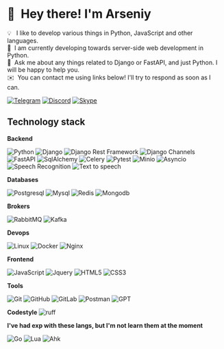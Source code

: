 # 👋 &nbsp;Hey there! I'm Arseniy

💡 &nbsp;&nbsp;I like to develop various things in Python, JavaScript and other languages.\
🌱 &nbsp;I am currently developing towards server-side web development in Python.\
💬 &nbsp;Ask me about any things related to Django or FastAPI, and just Python. I will be happy to help you.\
✉️ &nbsp;You can contact me using links below! I'll try to respond as soon as I can.

[![Telegram](https://img.shields.io/badge/-Telegram-1769FF?style=flat&logo=Telegram&logoColor=white)](https://t.me/Friskes) [![Discord](https://img.shields.io/badge/Discord-%237289DA.svg?logo=discord&logoColor=white)](https://discordapp.com/users/324955565652443137/) [![Skype](https://img.shields.io/badge/Skype-%0D98BA.svg?logo=skype&logoColor=white)](https://join.skype.com/invite/ah8uMKNLrlQo)

## Technology stack

**Backend**

![Python](https://img.shields.io/badge/-Python-black?style=flat-square&logo=Python)
![Django](https://img.shields.io/badge/-Django-0aad48?style=flat-square&logo=Django)
![Django Rest Framework](https://img.shields.io/badge/DRF-red?style=flat-square&logo=Django)
![Django Channels](https://img.shields.io/badge/-Django_Channels-46a2f1?style=flat-square&logo=Django)
![FastAPI](https://img.shields.io/badge/-FastAPI-%2300C7B7?style=flat-square&logo=FastAPI)
![SqlAlchemy](https://img.shields.io/badge/-SqlAlchemy-FCA121?style=flat-square&logo=SqlAlchemy)
![Celery](https://img.shields.io/badge/-Celery-%2300C7B7?style=flat-square&logo=Celery)
![Pytest](https://img.shields.io/badge/-Pytest-%2300C7B7?style=flat-square&logo=Pytest)
![Minio](https://img.shields.io/badge/-Minio-%2300C7B7?style=flat-square&logo=Minio)
![Asyncio](https://img.shields.io/badge/-Asyncio-%2300C7B7?style=flat-square&logo=Asyncio)
![Speech Recognition](https://img.shields.io/badge/-Speech_Recognition-blue?style=flat-square&logo=Speech_Recognition)
![Text to speech](https://img.shields.io/badge/-Text_to_speech-blue?style=flat-square&logo=Text_to_speech)

**Databases**

![Postgresql](https://img.shields.io/badge/-Postgresql-%232c3e50?style=flat-square&logo=Postgresql)
![Mysql](https://img.shields.io/badge/-Mysql-%232c3e50?style=flat-square&logo=Mysql)
![Redis](https://img.shields.io/badge/-Redis-FCA121?style=flat-square&logo=Redis)
![Mongodb](https://img.shields.io/badge/-Mongodb-FCA121?style=flat-square&logo=Mongodb)

**Brokers**

![RabbitMQ](https://img.shields.io/badge/-RabbitMQ-FCA121?style=flat-square&logo=RabbitMQ)
![Kafka](https://img.shields.io/badge/-Kafka-FCA121?style=flat-square&logo=Kafka)

**Devops**

![Linux](https://img.shields.io/badge/Linux-black?style=flat-square&logo=linux)
![Docker](https://img.shields.io/badge/-Docker-46a2f1?style=flat-square&logo=docker&logoColor=white)
![Nginx](https://img.shields.io/badge/Nginx-black?style=flat-square&logo=Nginx)

**Frontend**

![JavaScript](https://img.shields.io/badge/-JavaScript-%23F7DF1C?style=flat-square&logo=javascript&logoColor=000000&labelColor=%23F7DF1C&color=%23FFCE5A)
![Jquery](https://img.shields.io/badge/-Jquery-%23F7DF1C?style=flat-square&logo=Jquery&logoColor=000000&labelColor=%23F7DF1C&color=%23FFCE5A)
![HTML5](https://img.shields.io/badge/-HTML5-%23E44D27?style=flat-square&logo=html5&logoColor=ffffff)
![CSS3](https://img.shields.io/badge/-CSS3-%231572B6?style=flat-square&logo=css3)

**Tools**

![Git](https://img.shields.io/badge/-Git-black?style=flat-square&logo=git)
![GitHub](https://img.shields.io/badge/-GitHub-181717?style=flat-square&logo=github)
![GitLab](https://img.shields.io/badge/-GitLab-FCA121?style=flat-square&logo=gitlab)
![Postman](https://img.shields.io/badge/Postman-FCA121?style=flat-square&logo=postman)
![GPT](https://img.shields.io/badge/-GPT-FCA121?style=flat-square&logo=GPT)

**Codestyle**
![ruff](https://img.shields.io/badge/-ruff-black?style=flat-square&logo=ruff)

**I've had exp with these langs, but I'm not learn them at the moment**

![Go](https://img.shields.io/badge/-Go-grey?style=flat-square&logo=go)
![Lua](https://img.shields.io/badge/-Lua-black?style=flat-square&logo=Lua)
![Ahk](https://img.shields.io/badge/-Ahk-black?style=flat-square&logo=Ahk)

